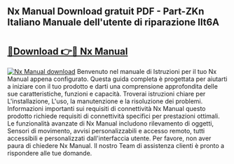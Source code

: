 ## Nx Manual Download gratuit PDF - Part-ZKn Italiano Manuale dell'utente di riparazione Ilt6A

# <h2><a href="http://dfgo145.blite.top/?on=Nx+Manual">🔗Download 👉🔴 Nx Manual</a></h2>

[![Nx Manual download](https://i.imgur.com/lujVjoI.png)](http://dfgo145.blite.top/?on=Nx+Manual)
Benvenuto nel manuale di Istruzioni per il tuo Nx Manual appena configurato. Questa guida completa è progettata per aiutarti a iniziare con il tuo prodotto e darti una comprensione approfondita delle sue caratteristiche, funzioni e capacità. Troverai istruzioni chiare per L'installazione, L'uso, la manutenzione e la risoluzione dei problemi. Informazioni importanti sui requisiti di connettività Nx Manual questo prodotto richiede requisiti di connettività specifici per prestazioni ottimali. Le funzionalità avanzate di Nx Manual includono rilevamento di oggetti, Sensori di movimento, avvisi personalizzabili e accesso remoto, tutti accessibili e personalizzati dall'interfaccia utente. Per favore, non aver paura di chiedere Nx Manual. Il nostro Team di assistenza clienti è pronto a rispondere alle tue domande.
